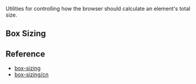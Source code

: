 Utilities for controlling how the browser should calculate an element's total size.

## Box Sizing

## Reference

- [box-sizing](https://tailwindcss.com/docs/box-sizing)
- [box-sizing/cn](https://tailwindcss.c/docs/box-sizing)
